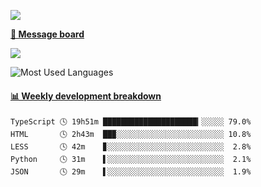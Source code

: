 [![](https://count.getloli.com/get/@SmaIIstars.github.readme)](https://count.getloli.com/)


[**💬 Message board**](https://chat.getloli.com/room/@SmaIIstars.github)

[![](https://chat.getloli.com/room/@SmaIIstars.github/svg?width=600&height=100&limit=20&theme=light&fontSize=14)](https://chat.getloli.com/room/@SmaIIstars.github)


![Most Used Languages](https://github-readme-stats.vercel.app/api/top-langs/?username=SmaIIstars&theme=dark&layout=compact)

<!-- waka-box start -->
#### <a href="https://gist.github.com/e31f5e1b7a15ee54e2fc8fca68aa5e2b" target="_blank">📊 Weekly development breakdown</a>
```text
TypeScript 🕓 19h51m █████████████████████▎░░░░░ 79.0%
HTML       🕓 2h43m  ██▉░░░░░░░░░░░░░░░░░░░░░░░░ 10.8%
LESS       🕓 42m    ▊░░░░░░░░░░░░░░░░░░░░░░░░░░  2.8%
Python     🕓 31m    ▌░░░░░░░░░░░░░░░░░░░░░░░░░░  2.1%
JSON       🕓 29m    ▌░░░░░░░░░░░░░░░░░░░░░░░░░░  1.9%
```
<!-- Powered by https://github.com/YouEclipse/waka-box-go . -->
<!-- waka-box end -->
